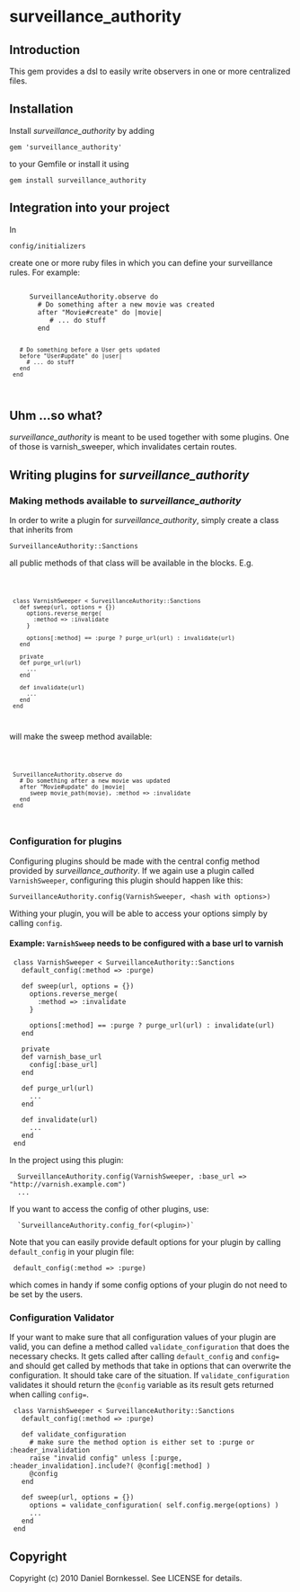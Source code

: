 surveillance_authority
======================

Introduction
------------

This gem provides a dsl to easily write observers in one or more centralized files.

Installation
------------

Install _surveillance_authority_ by adding 

  `gem 'surveillance_authority'` 

to your Gemfile or install it using 

  `gem install surveillance_authority`

Integration into your project
-----------------------------

In 

  `config/initializers`

create one or more ruby files in which you can define your surveillance rules. For example:

<code>
     SurveillanceAuthority.observe do
       # Do something after a new movie was created
       after "Movie#create" do |movie|
          # ... do stuff
       end
     
       
       # Do something before a User gets updated
       before "User#update" do |user|
         # ... do stuff
       end
     end
</code>

Uhm ...so what?
---------------

_surveillance_authority_ is meant to be used together with some plugins. One of those is varnish_sweeper, which invalidates certain routes.

Writing plugins for _surveillance_authority_
------------------------------------------

### Making methods available to _surveillance_authority_

In order to write a plugin for _surveillance_authority_, simply create a class that inherits from

  `SurveillanceAuthority::Sanctions`

all public methods of that class will be available in the blocks. E.g.

<code>

     class VarnishSweeper < SurveillanceAuthority::Sanctions
       def sweep(url, options = {})
         options.reverse_merge(
           :method => :invalidate
         }
         
         options[:method] == :purge ? purge_url(url) : invalidate(url)
       end
     
       private
       def purge_url(url)
         ...
       end
     
       def invalidate(url)
         ...
       end
     end

</code>

will make the sweep method available:

<code>

     SurveillanceAuthority.observe do
       # Do something after a new movie was updated
       after "Movie#update" do |movie|
          sweep movie_path(movie), :method => :invalidate
       end
     end

</code>

### Configuration for plugins

Configuring plugins should be made with the central config method provided by _surveillance_authority_. If we again use a plugin called `VarnishSweeper`, configuring this plugin should happen like this:

`SurveillanceAuthority.config(VarnishSweeper, <hash with options>)`

Withing your plugin, you will be able to access your options simply by calling `config`.

#### Example: `VarnishSweep` needs to be configured with a base url to varnish


     class VarnishSweeper < SurveillanceAuthority::Sanctions
       default_config(:method => :purge)

       def sweep(url, options = {})
         options.reverse_merge(
           :method => :invalidate
         }
         
         options[:method] == :purge ? purge_url(url) : invalidate(url)
       end
     
       private
       def varnish_base_url
         config[:base_url]
       end

       def purge_url(url)
         ...
       end
     
       def invalidate(url)
         ...
       end
     end


In the project using this plugin:


      SurveillanceAuthority.config(VarnishSweeper, :base_url => "http://varnish.example.com")
      ...

If you want to access the config of other plugins, use:

      `SurveillanceAuthority.config_for(<plugin>)`

Note that you can easily provide default options for your plugin by calling `default_config` in your plugin file:

     default_config(:method => :purge)

which comes in handy if some config options of your plugin do not need to be set by the users.

### Configuration Validator

If your want to make sure that all configuration values of your plugin are valid, you can define a method called `validate_configuration` that does the necessary checks. It gets called after calling `default_config` and `config=` and should get called by methods that take in options that can overwrite the configuration. It should take care of the situation. If `validate_configuration` validates it should return the `@config` variable as its result gets returned when calling `config=`.

     class VarnishSweeper < SurveillanceAuthority::Sanctions
       default_config(:method => :purge)
        
       def validate_configuration
         # make sure the method option is either set to :purge or :header_invalidation
         raise "invalid config" unless [:purge, :header_invalidation].include?( @config[:method] )
         @config
       end

       def sweep(url, options = {})
         options = validate_configuration( self.config.merge(options) )
         ...
       end
     end


Copyright
---------

Copyright (c) 2010 Daniel Bornkessel. See LICENSE for details.
